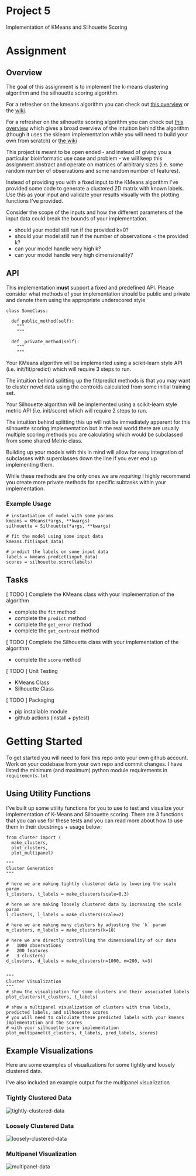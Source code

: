 # Project 5
Implementation of KMeans and Silhouette Scoring

# Assignment

## Overview
The goal of this assignment is to implement the k-means clustering algorithm and the silhouette scoring algorithm. 

For a refresher on the kmeans algorithm you can check out [this overview](https://towardsmachinelearning.org/k-means/) or the [wiki](https://towardsmachinelearning.org/k-means/). 

For a refresher on the silhouette scoring algorithm you can check out [this overview](https://tushar-joshi-89.medium.com/silhouette-score-a9f7d8d78f29) which gives a broad overview of the intuition behind the algorithm (though it uses the sklearn implementation while you will need to build your own from scratch) or [the wiki](https://en.wikipedia.org/wiki/Silhouette_(clustering))

This project is meant to be open ended - and instead of giving you a particular bioinformatic use case and problem - we will keep this assignment abstract and operate on matrices of arbitrary sizes (i.e. some random number of observations and some random number of features). 

Instead of providing you with a fixed input to the KMeans algorithm I've provided some code to generate a clustered 2D matrix with known labels. Use this as your input and validate your results visually with the plotting functions I've provided. 

Consider the scope of the inputs and how the different parameters of the input data could break the bounds of your implementation.
  * should your model still run if the provided k=0?
  * should your model still run if the number of observations < the provided k?
  * can your model handle very high k? 
  * can your model handle very high dimensionality? 

## API
This implementation __must__ support a fixed and predefined API. Please consider what methods of your implementation should be public and private and denote them using the appropriate underscored style 

```python3
class SomeClass:
  
  def public_method(self):
    """
    """

  def _private_method(self):
    """
    """
```

Your KMeans algorithm will be implemented using a scikit-learn style API (i.e. init/fit/predict) which will require 3 steps to run. 

The intuition behind splitting up the fit/predict methods is that you may want to cluster novel data using the centroids calculated from some initial training set.

Your Silhouette algorithm will be implemented using a scikit-learn style metric API (i.e. init/score) which will require 2 steps to run. 

The intuition behind splitting this up will not be immediately apparent for this silhouette scoring implementation but in the real world there are usually multiple scoring methods you are calculating which would be subclassed from some shared Metric class. 

Building up your models with this in mind will allow for easy integration of subclasses with superclasses down the line if you ever end up implementing them. 

While these methods are the only ones we are _requiring_ I highly recommend you create more private methods for specific subtasks within your implementation. 

### Example Usage
```python3
# instantiation of model with some params
kmeans = KMeans(*args, **kwargs)
silhouette = Silhouette(*args, **kwargs)

# fit the model using some input data
kmeans.fit(input_data)

# predict the labels on some input data
labels = kmeans.predict(input_data)
scores = silhouette.score(labels)
```

## Tasks
[ TODO ] Complete the KMeans class with your implementation of the algorithm
  * complete the `fit` method
  * complete the `predict` method
  * complete the `get_error` method
  * complete the `get_centroid` method

[ TODO ] Complete the Silhouette class with your implementation of the algorithm
  * complete the `score` method

[ TODO ] Unit Testing
  * KMeans Class
  * Silhouette Class

[ TODO ] Packaging
  * pip installable module
  * github actions (install + pytest)

# Getting Started
To get started you will need to fork this repo onto your own github account. Work on your codebase from your own repo and commit changes. I have listed the minimum (and maximum) python module requirements in `requirements.txt` 

## Using Utility Functions
I've built up some utility functions for you to use to test and visualize your implementation of K-Means and Silhouette scoring. There are 3 functions that you can use for these tests and you can read more about how to use them in their docstrings + usage below:

```python3
from cluster import (
  make_clusters, 
  plot_clusters, 
  plot_multipanel)

"""
Cluster Generation
"""

# here we are making tightly clustered data by lowering the scale param
t_clusters, t_labels = make_clusters(scale=0.3) 

# here we are making loosely clustered data by increasing the scale param
l_clusters, l_labels = make_clusters(scale=2) 

# here we are making many clusters by adjusting the `k` param
m_clusters, m_labels = make_clusters(k=10)

# here we are directly controlling the dimensionality of our data 
#   1000 observations 
#   200 features 
#   3 clusters)
d_clusters, d_labels = make_clusters(n=1000, m=200, k=3)


"""
Cluster Visualization
"""
# show the visualization for some clusters and their associated labels
plot_clusters(t_clusters, t_labels)

# show a multipanel visualization of clusters with true labels, predicted labels, and silhouette scores
# you will need to calculate these predicted labels with your kmeans implementation and the scores 
# with your silhouette score implementation
plot_multipanel(t_clusters, t_labels, pred_labels, scores)
```

## Example Visualizations
Here are some examples of visualizations for some tightly and loosely clustered data. 

I've also included an example output for the multipanel visualization

### Tightly Clustered Data
![tightly-clustered-data](figures/tight_clusters.png)

### Loosely Clustered Data
![loosely-clustered-data](figures/loose_clusters.png)

### Multipanel Visualization
![multipanel-data](figures/example_multipanel.png)

